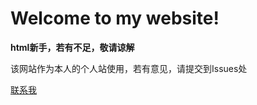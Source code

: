 # Welcome to my website!

**html新手，若有不足，敬请谅解**

该网站作为本人的个人站使用，若有意见，请提交到Issues处

[联系我](passby31.github.io/noticeboard/get-on.html)
